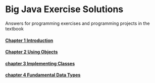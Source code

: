 # Big Java Exercise Solutions
Answers for programming exercises and programming projects in the textbook

#### [Chapter 1 Introduction](https://github.com/XUELAN-Tracy/Big-Java-Exercise-Solutions/tree/master/chapter1)
#### [Chapter 2 Using Objects](https://github.com/XUELAN-Tracy/Big-Java-Exercise-Solutions/tree/master/chapter2)
#### [chapter 3 Implementing Classes](https://github.com/XUELAN-Tracy/Big-Java-Exercise-Solutions/tree/master/chapter3)
#### [chapter 4 Fundamental Data Types](https://github.com/XUELAN-Tracy/Big-Java-Exercise-Solutions/tree/master/chapter4)
